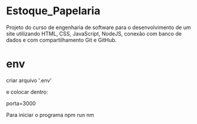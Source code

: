 # Estoque_Papelaria

Projeto do curso de engenharia de software para o desenvolvimento de um site utilizando HTML, CSS, JavaScript, NodeJS, conexão com banco de dados e com compartilhamento Git e GitHub.

# env

criar arquivo '.env'

e colocar dentro:

porta=3000

Para iniciar o programa 
npm run nm
